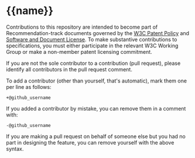 # {{name}}

Contributions to this repository are intended to become part of Recommendation-track documents governed by the
[W3C Patent Policy](http://www.w3.org/Consortium/Patent-Policy/) and
[Software and Document License](https://www.w3.org/copyright/software-license/). To make substantive contributions to specifications, you must either participate
in the relevant W3C Working Group or make a non-member patent licensing commitment.

If you are not the sole contributor to a contribution (pull request), please identify all 
contributors in the pull request comment.

To add a contributor (other than yourself, that's automatic), mark them one per line as follows:

```
+@github_username
```

If you added a contributor by mistake, you can remove them in a comment with:

```
-@github_username
```

If you are making a pull request on behalf of someone else but you had no part in designing the 
feature, you can remove yourself with the above syntax.
